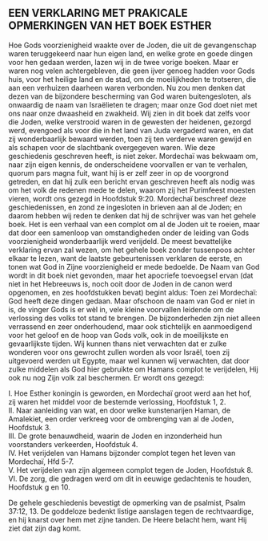 ## EEN VERKLARING MET PRAKICALE OPMERKINGEN VAN HET BOEK ESTHER

Hoe Gods voorzienigheid waakte over de Joden, die uit de gevangenschap waren teruggekeerd naar hun eigen land, en welke grote en goede dingen voor hen gedaan werden, lazen wij in de twee vorige boeken. Maar er waren nog velen achtergebleven, die geen ijver genoeg hadden voor Gods huis, voor het heilige land en de stad, om de moeilijkheden te trotseren, die aan een verhuizen daarheen waren verbonden. Nu zou men denken dat dezen van de bijzondere bescherming van God waren buitengesloten, als onwaardig de naam van Israëlieten te dragen; maar onze God doet niet met ons naar onze dwaasheid en zwakheid. Wij zien in dit boek dat zelfs voor die Joden, welke verstrooid waren in de gewesten der heidenen, gezorgd werd, evengoed als voor die in het land van Juda vergaderd waren, en dat zij wonderbaarlijk bewaard werden, toen zij ten verderve waren gewijd en als schapen voor de slachtbank overgegeven waren. 
Wie deze geschiedenis geschreven heeft, is niet zeker. Mordechaï was bekwaam om, naar zijn eigen kennis, de onderscheidene voorvallen er van te verhalen, quorum pars magna fuit, want hij is er zelf zeer in op de voorgrond getreden, en dat hij zulk een bericht ervan geschreven heeft als nodig was om het volk de redenen mede te delen, waarom zij het Purimfeest moesten vieren, wordt ons gezegd in Hoofdstuk 9:20. Mordechaï beschreef deze geschiedenissen, en zond ze ingesloten in brieven aan al de Joden; en daarom hebben wij reden te denken dat hij de schrijver was van het gehele boek. Het is een verhaal van een complot om al de Joden uit te roeien, maar dat door een samenloop van omstandigheden onder de leiding van Gods voorzienigheid wonderbaarlijk werd verijdeld. De meest bevattelijke verklaring ervan zal wezen, om het gehele boek zonder tussenpoos achter elkaar te lezen, want de laatste gebeurtenissen verklaren de eerste, en tonen wat God in Zijne voorzienigheid er mede bedoelde. 
De Naam van God wordt in dit boek niet gevonden, maar het apocriefe toevoegsel ervan (dat niet in het Hebreeuws is, noch ooit door de Joden in de canon werd opgenomen, en zes hoofdstukken bevat) begint aldus: Toen zei Mordechaï: God heeft deze dingen gedaan. Maar ofschoon de naam van God er niet in is, de vinger Gods is er wèl in, vele kleine voorvallen leidende om de verlossing des volks tot stand te brengen. 
De bijzonderheden zijn niet alleen verrassend en zeer onderhoudend, maar ook stichtelijk en aanmoedigend voor het geloof en de hoop van Gods volk, ook in de moeilijkste en gevaarlijkste tijden. Wij kunnen thans niet verwachten dat er zulke wonderen voor ons gewrocht zullen worden als voor Israël, toen zij uitgevoerd werden uit Egypte, maar wel kunnen wij verwachten, dat door zulke middelen als God hier gebruikte om Hamans complot te verijdelen, Hij ook nu nog Zijn volk zal beschermen. Er wordt ons gezegd:

I. Hoe Esther koningin is geworden, en Mordechaï groot werd aan het hof, zij waren het middel voor de bestemde verlossing, Hoofdstuk 1, 2.  
II. Naar aanleiding van wat, en door welke kunstenarijen Haman, de Amalekiet, een order verkreeg voor de ombrenging van al de Joden, Hoofdstuk 3.  
III. De grote benauwdheid, waarin de Joden en inzonderheid hun voorstanders verkeerden, Hoofdstuk 4.  
IV. Het verijdelen van Hamans bijzonder complot tegen het leven van Mordechaï, Hfd 5-7.  
V. Het verijdelen van zijn algemeen complot tegen de Joden, Hoofdstuk 8.   
VI. De zorg, die gedragen werd om dit in eeuwige gedachtenis te houden, Hoofdstuk g en 10.  

De gehele geschiedenis bevestigt de opmerking van de psalmist, Psalm 37:12, 13. De goddeloze bedenkt listige aanslagen tegen de rechtvaardige, en hij knarst over hem met zijne tanden. De Heere belacht hem, want Hij ziet dat zijn dag komt.  
